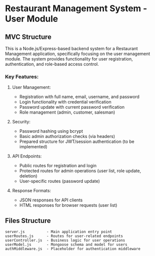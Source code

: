# Restaurant Management System - User Module
## MVC Structure

This is a Node.js/Express-based backend system for a Restaurant Management application, specifically focusing on the user management module. The system provides functionality for user registration, authentication, and role-based access control.

### Key Features:

1. User Management:
   - Registration with full name, email, username, and password
   - Login functionality with credential verification
   - Password update with current password verification
   - Role management (admin, customer, salesman)

2. Security:
   - Password hashing using bcrypt
   - Basic admin authorization checks (via headers)
   - Prepared structure for JWT/session authentication (to be implemented)

3. API Endpoints:
   - Public routes for registration and login
   - Protected routes for admin operations (user list, role update, deletion)
   - User-specific routes (password update)

4. Response Formats:
   - JSON responses for API clients
   - HTML responses for browser requests (user list)

## Files Structure

```
server.js          - Main application entry point
userRoutes.js      - Routes for user-related endpoints
userController.js  - Business logic for user operations
userModel.js       - Mongoose schema and model for users
authMiddleware.js  - Placeholder for authentication middleware
```

